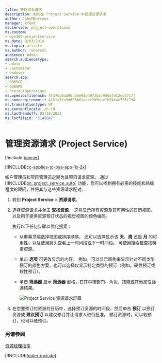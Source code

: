 ```yaml
---
title: 管理资源请求
description: 如何在 Project Service 中管理资源请求
author: JohnPBurrows
manager: kfend
ms.service: project-operations
ms.custom:
- dyn365-projectservice
ms.date: 8/03/2018
ms.topic: article
ms.author: ruhercul
audience: Admin
search.audienceType:
- admin
- customizer
- enduser
search.app:
- D365CE
- D365PS
- ProjectOperations
ms.openlocfilehash: 4fa7db6ab96cd4e93ba973b3c9466fe12ed57c7f
ms.sourcegitcommit: 418fa1fe9d605b8faccc2d5dee1b04b4e753f194
ms.translationtype: HT
ms.contentlocale: zh-CN
ms.lasthandoff: 02/10/2021
ms.locfileid: "5149847"
---
```

# <a name="manage-resource-requests-project-service"></a>管理资源请求 (Project Service)

[!include [banner](../includes/psa-now-project-operations.md)]

[!INCLUDE[cc-applies-to-psa-app-1x-2x](../includes/cc-applies-to-psa-app-1x-2x.md)]

帐户管理员和项目管理员定期为其项目请求资源。 通过 [!INCLUDE[pn_project_service_auto](../includes/pn-project-service-auto.md)] 功能，您可以找到拥有必需的技能和熟练程度的顾问，并将其与这些资源请求配对。  
  
1. 转到 **Project Service** > **资源请求**。  
  
2. 选择资源请求并单击 **查找资源**。 这将显示所有资源及其可用性的日历视图，以及用于提供资源预订状态的视觉视图的颜色编码。  
  
    执行以下任何步骤以优化搜索：  
  
   -   从屏幕顶端选择视图或排序顺序。 还可以选择显示该 **天**、**周** 还是 **月** 的可用性，以及使用箭头查看上一时间段或下一时间段。 可使用搜索框查找特定资源。  
  
   -   单击 **选项** 可更改显示的内容。 例如，可以显示图例来显示针对不同类型预订的颜色方案，也可以选择仅显示特定类型的预订（例如，硬性预订或软性预订）。  
  
   -   单击 **筛选器** 显示 **筛选器** 窗格，在其中按部门、角色、技能或其他属性筛选结果。  
  
       ![Project Service 资源请求屏幕](../psa/media/project-service-resource-request-screen.png "Project Service 资源请求屏幕")  
  
3. 在您要预订的资源的日历中，选择预订资源的时间段，然后单击 **预订** 以预订资源或 **建议预订** 以建议预订并让请求人进行批准。 预订资源时，可以软预订，也可以硬预订。  
  
### <a name="see-also"></a>另请参阅  
 [资源经理指南](../psa/resource-manager-guide.md)


[!INCLUDE[footer-include](../includes/footer-banner.md)]